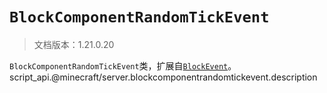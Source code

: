 # `BlockComponentRandomTickEvent`

> 文档版本：1.21.0.20

`BlockComponentRandomTickEvent`类，扩展自[`BlockEvent`](./blockevent.md)。script_api.@minecraft/server.blockcomponentrandomtickevent.description
